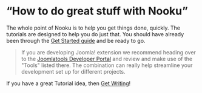 # “How to do great stuff with Nooku”

The whole point of Nooku is to help you get things done, quickly. The tutorials are designed to help you do just that.
You should have already been through the [Get Started guide](http://www.nooku.org/get-started) and be ready to go.

<!--That's why we put the tutorials all the way at the front of the book. -->

> If you are developing Joomla! extension we recommend heading over to the [Joomlatools Developer Portal](http://developer.joomlatools.com/)
> and review and make use of the "Tools" listed there. The combination can really help streamline your development set up for different projects.

If you have a great Tutorial idea, then [Get Writing](contribute/write-a-tutorial.md)!